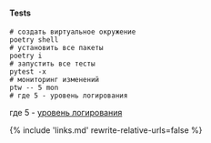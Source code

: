 #### Tests
```shell
# создать виртуальное окружение
poetry shell
# установить все пакеты
poetry i
# запустить все тесты
pytest -x  
# мониторинг изменений
ptw -- 5 mon
# где 5 - уровень логирования 
```
где 5 - [уровень логирования](https://docs.python.org/3/library/logging.html#logging-levels) 

{% 
include 'links.md'
rewrite-relative-urls=false
%}
